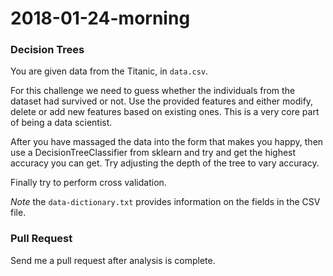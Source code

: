 # 2018-01-24-morning

### Decision Trees

You are given data from the Titanic, in `data.csv`.

For this challenge we need to guess whether the individuals from the dataset had survived or not. Use the provided features and either modify, delete or add new features based on existing ones. This is a very core part of being a data scientist.

After you have massaged the data into the form that makes you happy, then use a DecisionTreeClassifier from sklearn and try and get the highest accuracy you can get. Try adjusting the depth of the tree to vary accuracy.

Finally try to perform cross validation.

*Note* the `data-dictionary.txt` provides information on the fields in the CSV file.

### Pull Request

Send me a pull request after analysis is complete.
